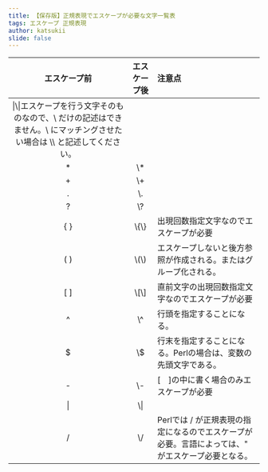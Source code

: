```yaml
---
title: 【保存版】正規表現でエスケープが必要な文字一覧表
tags: エスケープ 正規表現
author: katsukii
slide: false
---
```

|エスケープ前|エスケープ後|注意点|
|:----:|:----:|:----|
|\|\\\|エスケープを行う文字そのものなので、\ だけの記述はできません。\ にマッチングさせたい場合は \\\ と記述してください。|
|*|\\*||
|+|\\+||
|.|\\.||
|?|\\?||
|{ }|\\{\\}|出現回数指定文字なのでエスケープが必要|
|( )|\\(\\)|エスケープしないと後方参照が作成される。またはグループ化される。|
|[ ]|\\[\\]|直前文字の出現回数指定文字なのでエスケープが必要|
|^|\\^|行頭を指定することになる。|
|$|\\$|行末を指定することになる。Perlの場合は、変数の先頭文字である。|
|-|\\-|[　]の中に書く場合のみエスケープが必要|
|&#124;|\\&#124;||
|/|\\/|Perlでは / が正規表現の指定になるのでエスケープが必要。言語によっては、" がエスケープ必要となる。|